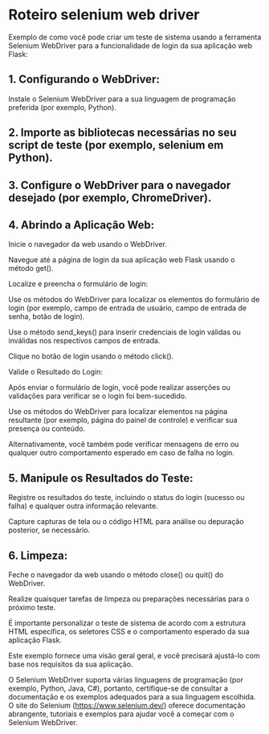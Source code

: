 # Roteiro selenium web driver

Exemplo de como você pode criar um teste de sistema usando a ferramenta Selenium WebDriver para a funcionalidade de login da sua aplicação web Flask:

## 1. Configurando o WebDriver:

Instale o Selenium WebDriver para a sua linguagem de programação preferida (por exemplo, Python).

## 2. Importe as bibliotecas necessárias no seu script de teste (por exemplo, selenium em Python).

## 3. Configure o WebDriver para o navegador desejado (por exemplo, ChromeDriver).

## 4. Abrindo a Aplicação Web:

Inicie o navegador da web usando o WebDriver.

Navegue até a página de login da sua aplicação web Flask usando o método get().

Localize e preencha o formulário de login:

Use os métodos do WebDriver para localizar os elementos do formulário de login (por exemplo, campo de entrada de usuário, campo de entrada de senha, botão de login).

Use o método send_keys() para inserir credenciais de login válidas ou inválidas nos respectivos campos de entrada.

Clique no botão de login usando o método click().

Valide o Resultado do Login:

Após enviar o formulário de login, você pode realizar asserções ou validações para verificar se o login foi bem-sucedido.

Use os métodos do WebDriver para localizar elementos na página resultante (por exemplo, página do painel de controle) e verificar sua presença ou conteúdo.

Alternativamente, você também pode verificar mensagens de erro ou qualquer outro comportamento esperado em caso de falha no login.

## 5. Manipule os Resultados do Teste:

Registre os resultados do teste, incluindo o status do login (sucesso ou falha) e qualquer outra informação relevante.

Capture capturas de tela ou o código HTML para análise ou depuração posterior, se necessário.

## 6. Limpeza:

Feche o navegador da web usando o método close() ou quit() do WebDriver.

Realize quaisquer tarefas de limpeza ou preparações necessárias para o próximo teste.

É importante personalizar o teste de sistema de acordo com a estrutura HTML específica, os seletores CSS e o comportamento esperado da sua aplicação Flask. 

Este exemplo fornece uma visão geral geral, e você precisará ajustá-lo com base nos requisitos da sua aplicação.

O Selenium WebDriver suporta várias linguagens de programação (por exemplo, Python, Java, C#), portanto, certifique-se de consultar a documentação e os exemplos adequados para a sua linguagem escolhida. O site do Selenium (https://www.selenium.dev/) oferece documentação abrangente, tutoriais e exemplos para ajudar você a começar com o Selenium WebDriver.